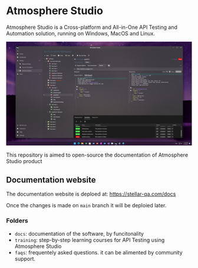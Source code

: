 # Atmosphere Studio
Atmosphere Studio is a Cross-platform and All-in-One API Testing and Automation solution, running on Windows, MacOS and Linux.

![Overview](readme/overview.jpg)

This repository is aimed to open-source the documentation of Atmosphere Studio product

## Documentation website
The documentation website is deploed at: https://stellar-qa.com/docs

Once the changes is made on `main` branch it will be deploied later.


### Folders
- `docs`: documentation of the software, by funcitonality
- `training`: step-by-step learning courses for API Testing using Atmosphere Studio
- `faqs`: frequentely asked questions. it can be alimented by community support.

